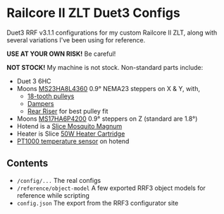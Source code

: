 # Railcore II ZLT Duet3 Configs

Duet3 RRF v3.1.1 configurations for my custom Railcore II ZLT, along with 
several variations I've been using for reference.

**USE AT YOUR OWN RISK!** Be careful!

**NOT STOCK!** My machine is not stock. Non-standard parts include:
* Duet 3 6HC
* Moons [MS23HA8L4360](https://www.moonsindustries.com/p/nema-23-high-precision-hybrid-stepper-motors/ms23ha8l4360-000004611110015316) 0.9° NEMA23 steppers on X & Y, with,
  * [18-tooth pulleys](http://shop.sdp-si.com/catalog/product/?id=A_6A51-018DF0908)
  * [Dampers](https://www.moonsindustries.com/p/dampers/damper00012-000004696325000012)
  * [Rear Riser](https://www.thingiverse.com/thing:4577104) for best pulley fit
* Moons [MS17HA6P4200](https://www.moonsindustries.com/p/nema-17-high-precision-hybrid-stepper-motors/ms17ha6p4200-000004611110015926) 0.9° steppers on Z (standard are 1.8°)
* Hotend is a [Slice Mosquito Magnum](https://www.sliceengineering.com/products/mosquito-magnum%E2%84%A2-hotend)
* Heater is Slice [50W Heater Cartridge](https://www.sliceengineering.com/collections/accessories/products/50w-heater-cartridge?variant=29760199196744)
* [PT1000 temperature sensor](https://www.filastruder.com/products/e3d-pt1000-sensor?_pos=1&_sid=2b3dd065a&_ss=r) on hotend

## Contents

* `/config/...` The real configs
* `/reference/object-model` A few exported RRF3 object models for reference while scripting
* `config.json` The export from the RRF3 configurator site
